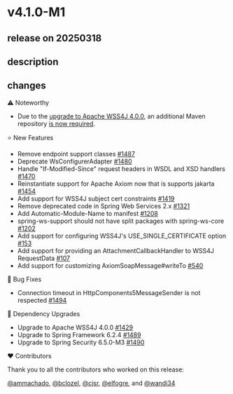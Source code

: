 # v4.1.0-M1

## release on 20250318
## description
## changes
:warning: Noteworthy

* Due to the <a href="https://github.com/spring-projects/spring-ws/pull/1429" data-hovercard-type="pull_request" data-hovercard-url="/spring-projects/spring-ws/pull/1429/hovercard">upgrade to Apache WSS4J 4.0.0</a>, an additional Maven repository <a href="https://github.com/spring-projects/spring-ws/wiki/Spring-Web-Services-4.1.0-M1-Release-Notes#opensaml-requiring-a-dedicated-maven-repository">is now required</a>.

⭐ New Features

* Remove endpoint support classes <a href="https://github.com/spring-projects/spring-ws/issues/1487" data-hovercard-type="issue" data-hovercard-url="/spring-projects/spring-ws/issues/1487/hovercard">#1487</a>
* Deprecate WsConfigurerAdapter <a href="https://github.com/spring-projects/spring-ws/issues/1480" data-hovercard-type="issue" data-hovercard-url="/spring-projects/spring-ws/issues/1480/hovercard">#1480</a>
* Handle "If-Modified-Since" request headers in WSDL and XSD handlers <a href="https://github.com/spring-projects/spring-ws/issues/1470" data-hovercard-type="issue" data-hovercard-url="/spring-projects/spring-ws/issues/1470/hovercard">#1470</a>
* Reinstantiate support for Apache Axiom now that is supports jakarta <a href="https://github.com/spring-projects/spring-ws/issues/1454" data-hovercard-type="issue" data-hovercard-url="/spring-projects/spring-ws/issues/1454/hovercard">#1454</a>
* Add support for WSS4J subject cert constraints <a href="https://github.com/spring-projects/spring-ws/pull/1419" data-hovercard-type="pull_request" data-hovercard-url="/spring-projects/spring-ws/pull/1419/hovercard">#1419</a>
* Remove deprecated code in Spring Web Services 2.x <a href="https://github.com/spring-projects/spring-ws/issues/1321" data-hovercard-type="issue" data-hovercard-url="/spring-projects/spring-ws/issues/1321/hovercard">#1321</a>
* Add Automatic-Module-Name to manifest <a href="https://github.com/spring-projects/spring-ws/issues/1208" data-hovercard-type="issue" data-hovercard-url="/spring-projects/spring-ws/issues/1208/hovercard">#1208</a>
* spring-ws-support should not have split packages with spring-ws-core <a href="https://github.com/spring-projects/spring-ws/issues/1202" data-hovercard-type="issue" data-hovercard-url="/spring-projects/spring-ws/issues/1202/hovercard">#1202</a>
* Add support for configuring WSS4J's USE_SINGLE_CERTIFICATE option <a href="https://github.com/spring-projects/spring-ws/pull/153" data-hovercard-type="pull_request" data-hovercard-url="/spring-projects/spring-ws/pull/153/hovercard">#153</a>
* Add support for providing an AttachmentCallbackHandler to WSS4J RequestData <a href="https://github.com/spring-projects/spring-ws/pull/107" data-hovercard-type="pull_request" data-hovercard-url="/spring-projects/spring-ws/pull/107/hovercard">#107</a>
* Add support for customizing AxiomSoapMessage#writeTo <a href="https://github.com/spring-projects/spring-ws/issues/540" data-hovercard-type="issue" data-hovercard-url="/spring-projects/spring-ws/issues/540/hovercard">#540</a>

🐞 Bug Fixes

* Connection timeout in HttpComponents5MessageSender is not respected <a href="https://github.com/spring-projects/spring-ws/issues/1494" data-hovercard-type="issue" data-hovercard-url="/spring-projects/spring-ws/issues/1494/hovercard">#1494</a>

🔨 Dependency Upgrades

* Upgrade to Apache WSS4J 4.0.0 <a href="https://github.com/spring-projects/spring-ws/pull/1429" data-hovercard-type="pull_request" data-hovercard-url="/spring-projects/spring-ws/pull/1429/hovercard">#1429</a>
* Upgrade to Spring Framework 6.2.4 <a href="https://github.com/spring-projects/spring-ws/issues/1489" data-hovercard-type="issue" data-hovercard-url="/spring-projects/spring-ws/issues/1489/hovercard">#1489</a>
* Upgrade to Spring Security 6.5.0-M3 <a href="https://github.com/spring-projects/spring-ws/issues/1490" data-hovercard-type="issue" data-hovercard-url="/spring-projects/spring-ws/issues/1490/hovercard">#1490</a>

❤️ Contributors

Thank you to all the contributors who worked on this release:

<a class="user-mention notranslate" data-hovercard-type="user" data-hovercard-url="/users/ammachado/hovercard" data-octo-click="hovercard-link-click" data-octo-dimensions="link_type:self" href="https://github.com/ammachado">@ammachado</a>, <a class="user-mention notranslate" data-hovercard-type="user" data-hovercard-url="/users/bclozel/hovercard" data-octo-click="hovercard-link-click" data-octo-dimensions="link_type:self" href="https://github.com/bclozel">@bclozel</a>, <a class="user-mention notranslate" data-hovercard-type="user" data-hovercard-url="/users/cjsr/hovercard" data-octo-click="hovercard-link-click" data-octo-dimensions="link_type:self" href="https://github.com/cjsr">@cjsr</a>, <a class="user-mention notranslate" data-hovercard-type="user" data-hovercard-url="/users/elfogre/hovercard" data-octo-click="hovercard-link-click" data-octo-dimensions="link_type:self" href="https://github.com/elfogre">@elfogre</a>, and <a class="user-mention notranslate" data-hovercard-type="user" data-hovercard-url="/users/wandi34/hovercard" data-octo-click="hovercard-link-click" data-octo-dimensions="link_type:self" href="https://github.com/wandi34">@wandi34</a>

